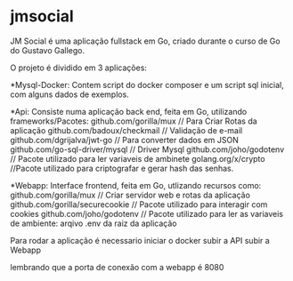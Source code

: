 # jmsocial
JM Social é uma aplicação fullstack em Go, criado durante o curso de Go do Gustavo Gallego.

O projeto é dividido em 3 aplicações:

*Mysql-Docker: Contem script do docker composer e um script sql inicial, com alguns dados de exemplos.

*Api:  Consiste numa aplicação back end, feita em Go, utilizando frameworks/Pacotes:
github.com/gorilla/mux   // Para Criar Rotas da aplicação
github.com/badoux/checkmail  // Validação de e-mail
github.com/dgrijalva/jwt-go  // Para converter dados em JSON 
github.com/go-sql-driver/mysql   // Driver Mysql
github.com/joho/godotenv  // Pacote utilizado para ler variaveis de ambinete
golang.org/x/crypto  //Pacote utilizado para criptografar e gerar hash das senhas.


*Webapp:  Interface frontend, feita em Go,  utlizando recursos como:
github.com/gorilla/mux   // Criar servidor web e rotas da aplicação
github.com/gorilla/securecookie  // Pacote utilizado para interagir com cookies
github.com/joho/godotenv // Pacote utilizado para ler as variaveis de ambiente:  arqivo  .env da raiz da aplicação
  
  
  Para rodar a aplicação é necessario iniciar o docker
  subir a API
  subir a Webapp
  
  lembrando que a porta de conexão com a webapp é  8080
  
  
  
  
  
  
